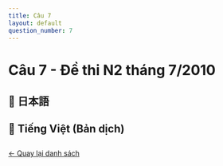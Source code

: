 ```yaml
---
title: Câu 7
layout: default
question_number: 7
---
```


# Câu 7 - Đề thi N2 tháng 7/2010
## 📖 日本語

## 📘 Tiếng Việt (Bản dịch)

<div style="margin-top: 2em;">
  <a href="/exam/n2/2010/">← Quay lại danh sách</a>
</div>